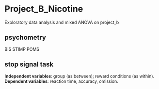 # Project_B_Nicotine
Exploratory data analysis and mixed ANOVA on project_b

## psychometry
BIS
STIMP
POMS

## stop signal task
  **Independent variables**: group (as between); reward conditions (as within).  
  **Dependent variables**: reaction time, accuracy, omission. 
